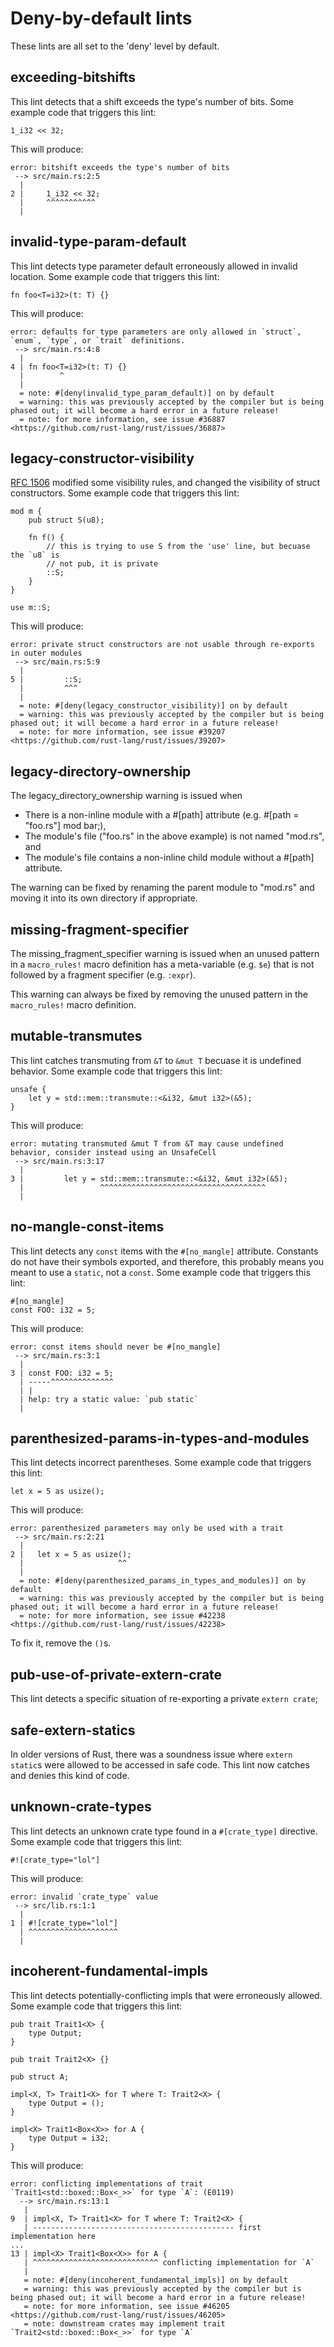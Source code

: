 # Deny-by-default lints

These lints are all set to the 'deny' level by default.

## exceeding-bitshifts

This lint detects that a shift exceeds the type's number of bits. Some
example code that triggers this lint:

```rust,ignore
1_i32 << 32;
```

This will produce:

```text
error: bitshift exceeds the type's number of bits
 --> src/main.rs:2:5
  |
2 |     1_i32 << 32;
  |     ^^^^^^^^^^^
  |
```

## invalid-type-param-default

This lint detects type parameter default erroneously allowed in invalid location. Some
example code that triggers this lint:

```rust,ignore
fn foo<T=i32>(t: T) {}
```

This will produce:

```text
error: defaults for type parameters are only allowed in `struct`, `enum`, `type`, or `trait` definitions.
 --> src/main.rs:4:8
  |
4 | fn foo<T=i32>(t: T) {}
  |        ^
  |
  = note: #[deny(invalid_type_param_default)] on by default
  = warning: this was previously accepted by the compiler but is being phased out; it will become a hard error in a future release!
  = note: for more information, see issue #36887 <https://github.com/rust-lang/rust/issues/36887>
```

## legacy-constructor-visibility

[RFC 1506](https://github.com/rust-lang/rfcs/blob/master/text/1506-adt-kinds.md) modified some
visibility rules, and changed the visibility of struct constructors. Some
example code that triggers this lint:

```rust,ignore
mod m {
    pub struct S(u8);
    
    fn f() {
        // this is trying to use S from the 'use' line, but becuase the `u8` is
        // not pub, it is private
        ::S;
    }
}

use m::S;
```

This will produce:

```text
error: private struct constructors are not usable through re-exports in outer modules
 --> src/main.rs:5:9
  |
5 |         ::S;
  |         ^^^
  |
  = note: #[deny(legacy_constructor_visibility)] on by default
  = warning: this was previously accepted by the compiler but is being phased out; it will become a hard error in a future release!
  = note: for more information, see issue #39207 <https://github.com/rust-lang/rust/issues/39207>
```


## legacy-directory-ownership

The legacy_directory_ownership warning is issued when

* There is a non-inline module with a #[path] attribute (e.g. #[path = "foo.rs"] mod bar;),
* The module's file ("foo.rs" in the above example) is not named "mod.rs", and
* The module's file contains a non-inline child module without a #[path] attribute.

The warning can be fixed by renaming the parent module to "mod.rs" and moving
it into its own directory if appropriate.


## missing-fragment-specifier

The missing_fragment_specifier warning is issued when an unused pattern in a
`macro_rules!` macro definition has a meta-variable (e.g. `$e`) that is not
followed by a fragment specifier (e.g. `:expr`).

This warning can always be fixed by removing the unused pattern in the
`macro_rules!` macro definition.

## mutable-transmutes

This lint catches transmuting from `&T` to `&mut T` becuase it is undefined
behavior. Some example code that triggers this lint:

```rust,ignore
unsafe {
    let y = std::mem::transmute::<&i32, &mut i32>(&5);
}
```

This will produce:

```text
error: mutating transmuted &mut T from &T may cause undefined behavior, consider instead using an UnsafeCell
 --> src/main.rs:3:17
  |
3 |         let y = std::mem::transmute::<&i32, &mut i32>(&5);
  |                 ^^^^^^^^^^^^^^^^^^^^^^^^^^^^^^^^^^^^^
  |
```


## no-mangle-const-items

This lint detects any `const` items with the `#[no_mangle]` attribute.
Constants do not have their symbols exported, and therefore, this probably
means you meant to use a `static`, not a `const`. Some example code that
triggers this lint:

```rust,ignore
#[no_mangle]
const FOO: i32 = 5;
```

This will produce:

```text
error: const items should never be #[no_mangle]
 --> src/main.rs:3:1
  |
3 | const FOO: i32 = 5;
  | -----^^^^^^^^^^^^^^
  | |
  | help: try a static value: `pub static`
  |
```

## parenthesized-params-in-types-and-modules

This lint detects incorrect parentheses. Some example code that triggers this
lint:

```rust,ignore
let x = 5 as usize();
```

This will produce:

```text
error: parenthesized parameters may only be used with a trait
 --> src/main.rs:2:21
  |
2 |   let x = 5 as usize();
  |                     ^^
  |
  = note: #[deny(parenthesized_params_in_types_and_modules)] on by default
  = warning: this was previously accepted by the compiler but is being phased out; it will become a hard error in a future release!
  = note: for more information, see issue #42238 <https://github.com/rust-lang/rust/issues/42238>
```

To fix it, remove the `()`s.

## pub-use-of-private-extern-crate

This lint detects a specific situation of re-exporting a private `extern crate`;

## safe-extern-statics

In older versions of Rust, there was a soundness issue where `extern static`s were allowed
to be accessed in safe code. This lint now catches and denies this kind of code.

## unknown-crate-types

This lint detects an unknown crate type found in a `#[crate_type]` directive. Some
example code that triggers this lint:

```rust,ignore
#![crate_type="lol"]
```

This will produce:

```text
error: invalid `crate_type` value
 --> src/lib.rs:1:1
  |
1 | #![crate_type="lol"]
  | ^^^^^^^^^^^^^^^^^^^^
  |
```

## incoherent-fundamental-impls

This lint detects potentially-conflicting impls that were erroneously allowed. Some
example code that triggers this lint:

```rust,ignore
pub trait Trait1<X> {
    type Output;
}

pub trait Trait2<X> {}

pub struct A;

impl<X, T> Trait1<X> for T where T: Trait2<X> {
    type Output = ();
}

impl<X> Trait1<Box<X>> for A {
    type Output = i32;
}
```

This will produce:

```text
error: conflicting implementations of trait `Trait1<std::boxed::Box<_>>` for type `A`: (E0119)
  --> src/main.rs:13:1
   |
9  | impl<X, T> Trait1<X> for T where T: Trait2<X> {
   | --------------------------------------------- first implementation here
...
13 | impl<X> Trait1<Box<X>> for A {
   | ^^^^^^^^^^^^^^^^^^^^^^^^^^^^ conflicting implementation for `A`
   |
   = note: #[deny(incoherent_fundamental_impls)] on by default
   = warning: this was previously accepted by the compiler but is being phased out; it will become a hard error in a future release!
   = note: for more information, see issue #46205 <https://github.com/rust-lang/rust/issues/46205>
   = note: downstream crates may implement trait `Trait2<std::boxed::Box<_>>` for type `A`
```
